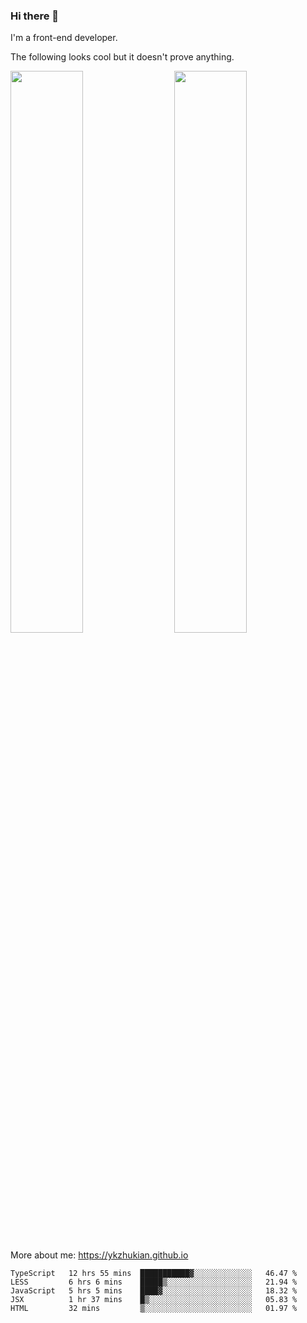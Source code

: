 ### Hi there 👋

I'm a front-end developer.

The following looks cool but it doesn't prove anything.

[<img align="right" width="48%" src="https://github-readme-stats.vercel.app/api?username=ykzhukian&show_icons=true&theme=dracula">](https://github.com/anuraghazra/github-readme-stats)

[<img width="48%" src="https://github-readme-stats.vercel.app/api/top-langs/?username=ykzhukian&layout=compact&theme=dracula">](https://github.com/anuraghazra/github-readme-stats)

More about me: 
https://ykzhukian.github.io

<!--START_SECTION:waka-->
```text
TypeScript   12 hrs 55 mins  ███████████▓░░░░░░░░░░░░░   46.47 % 
LESS         6 hrs 6 mins    █████▒░░░░░░░░░░░░░░░░░░░   21.94 % 
JavaScript   5 hrs 5 mins    ████▓░░░░░░░░░░░░░░░░░░░░   18.32 % 
JSX          1 hr 37 mins    █▒░░░░░░░░░░░░░░░░░░░░░░░   05.83 % 
HTML         32 mins         ▒░░░░░░░░░░░░░░░░░░░░░░░░   01.97 % 
```
<!--END_SECTION:waka-->
